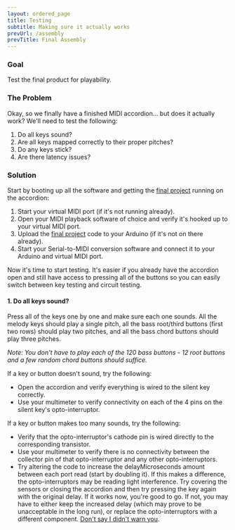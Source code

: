 ```yaml
---
layout: ordered_page
title: Testing
subtitle: Making sure it actually works
prevUrl: /assembly
prevTitle: Final Assembly
---
```


[//]: # (This will be the tutorial for testing the final product.  I'll go over what we're testing and highlight some of the issues I ran into.)

### Goal

Test the final product for playability.

### The Problem

Okay, so we finally have a finished MIDI accordion... but does it actually work?  We'll need to test the following:

1. Do all keys sound?
2. Are all keys mapped correctly to their proper pitches?
3. Do any keys stick?
4. Are there latency issues?

### Solution

Start by booting up all the software and getting the [final project](https://github.com/bvavra/MIDI_Accordion/tree/master/MIDI_Accordion) running on the accordion:

1. Start your virtual MIDI port (if it's not running already).
2. Open your MIDI playback software of choice and verify it's hooked up to your virtual MIDI port.
3. Upload the [final project](https://github.com/bvavra/MIDI_Accordion/tree/master/MIDI_Accordion) code to your Arduino (if it's not on there already).
4. Start your Serial-to-MIDI conversion software and connect it to your Arduino and virtual MIDI port.

Now it's time to start testing.  It's easier if you already have the accordion open and still have access to pressing all of the buttons so you can easily switch between key testing and circuit testing.

#### 1. Do all keys sound?

Press all of the keys one by one and make sure each one sounds.  All the melody keys should play a single pitch, all the bass root/third buttons (first two rows) should play two pitches, and all the bass chord buttons should play three pitches. 

*Note: You don't have to play each of the 120 bass buttons - 12 root buttons and a few random chord buttons should suffice.*

If a key or button doesn't sound, try the following:

- Open the accordion and verify everything is wired to the silent key correctly.
- Use your multimeter to verify connectivity on each of the 4 pins on the silent key's opto-interruptor.

If a key or button makes too many sounds, try the following:

- Verify that the opto-interruptor's cathode pin is wired directly to the corresponding transistor.
- Use your multimeter to verify there is no connectivity between the collector pin of that opto-interruptor and any other opto-interruptors.
- Try altering the code to increase the delayMicroseconds amount between each port read (start by doubling it).  If this makes a difference, the opto-interruptors may be reading light interference.  Try covering the sensors or closing the accordion and then try pressing the key again with the original delay.  If it works now, you're good to go.  If not, you may have to either keep the increased delay (which may prove to be unacceptable in the long run), or replace the opto-interruptors with a different component.  [Don't say I didn't warn you](../opto-interruptor).